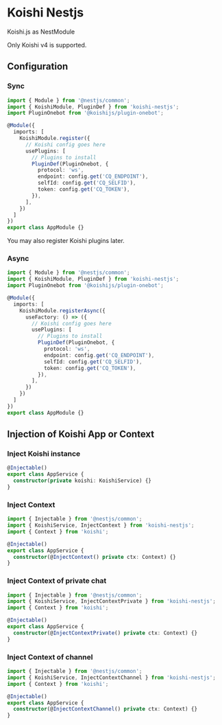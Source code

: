 # Koishi Nestjs

Koishi.js as NestModule

Only Koishi v4 is supported.

## Configuration

### Sync

```ts
import { Module } from '@nestjs/common';
import { KoishiModule, PluginDef } from 'koishi-nestjs';
import PluginOnebot from '@koishijs/plugin-onebot';

@Module({
  imports: [
    KoishiModule.register({
      // Koishi config goes here
      usePlugins: [
        // Plugins to install
        PluginDef(PluginOnebot, {
      	  protocol: 'ws',
          endpoint: config.get('CQ_ENDPOINT'),
          selfId: config.get('CQ_SELFID'),
          token: config.get('CQ_TOKEN'),
        }),
      ],
    })
  ]
})
export class AppModule {}
```

You may also register Koishi plugins later.

### Async

```ts
import { Module } from '@nestjs/common';
import { KoishiModule, PluginDef } from 'koishi-nestjs';
import PluginOnebot from '@koishijs/plugin-onebot';

@Module({
  imports: [
    KoishiModule.registerAsync({
      useFactory: () => ({
        // Koishi config goes here
        usePlugins: [
          // Plugins to install
          PluginDef(PluginOnebot, {
            protocol: 'ws',
            endpoint: config.get('CQ_ENDPOINT'),
            selfId: config.get('CQ_SELFID'),
            token: config.get('CQ_TOKEN'),
          }),
        ],
      })
    })
  ]
})
export class AppModule {}
```

## Injection of Koishi App or Context

### Inject Koishi instance

```ts
@Injectable()
export class AppService {
  constructor(private koishi: KoishiService) {}
}
```

### Inject Context

```ts
import { Injectable } from '@nestjs/common';
import { KoishiService, InjectContext } from 'koishi-nestjs';
import { Context } from 'koishi';

@Injectable()
export class AppService {
  constructor(@InjectContext() private ctx: Context) {}
}
```

### Inject Context of private chat

```ts
import { Injectable } from '@nestjs/common';
import { KoishiService, InjectContextPrivate } from 'koishi-nestjs';
import { Context } from 'koishi';

@Injectable()
export class AppService {
  constructor(@InjectContextPrivate() private ctx: Context) {}
}
```
### Inject Context of channel

```ts
import { Injectable } from '@nestjs/common';
import { KoishiService, InjectContextChannel } from 'koishi-nestjs';
import { Context } from 'koishi';

@Injectable()
export class AppService {
  constructor(@InjectContextChannel() private ctx: Context) {}
}
```
